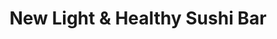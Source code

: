 ---
layout: place
title: "New Light & Healthy Sushi Bar"
permalink: /california/woodland-hills/new-light-healthy-sushi-bar.html
stateAbbr: CA
stateName: California
cityName: Woodland Hills
place_id: ChIJCfNhbUeZwoARqwQEvBOcdlo
photos:
  - name: >-
      places/ChIJCfNhbUeZwoARqwQEvBOcdlo/photos/AeeoHcLa9T0EFIDhdTTI4tabgpjXUkwojE6Pww_vHbw2P5LxXxWFeWDMEHtzrO7Av37QeH8azHaiLWvSMzM3cvevy-VjL2LxAvEjMnQN8YrGXnfGz0Yq5DPSl_p3SbFkkpg-YoI0HAhPiwFoC-tMvNkUtQQlRTIGyPEnKVj6lx9D9q0-gRj-St1GfSqVy2gTReAzusvOZjCJlE3A5HSSp-TAsv-rGG1sCz6ekA8l9o9-i3oRQf7mb75loFGHoMl6y-OMD6h0kJ7ak61xBSi7GQweMhjVuF_JxVTVpbSJ45Dtk-A9MJG86KilZ_EqZc8YKljaH5jX3cTeXM_R6Ufc26LgsOtkwkBJSozh97VYozLu5-3zdAlSro2_8gX6O-p28RuXdGF7uffwELsR4_MevIZSltUBwA89gxZmBC9Nxj-u9ONerHg
    widthPx: 4032
    heightPx: 3024
    authorAttributions:
      - displayName: Ray Paulson
        uri: https://maps.google.com/maps/contrib/115992103037408445655
        photoUri: >-
          https://lh3.googleusercontent.com/a-/ALV-UjXMLdGU_YgAIwNkHY_yMFGy3kQaSRRpJ92xDiHDtacPmyyLuVFAxQ=s100-p-k-no-mo
    flagContentUri: >-
      https://www.google.com/local/imagery/report/?cb_client=maps_api_places.places_api&image_key=!1e10!2sCIHM0ogKEICAgIC886rX-AE&hl=en-US
    googleMapsUri: >-
      https://www.google.com/maps/place//data=!3m4!1e2!3m2!1sCIHM0ogKEICAgIC886rX-AE!2e10!4m2!3m1!1s0x80c299476d61f309:0x5a769c13bc0404ab
  - name: >-
      places/ChIJCfNhbUeZwoARqwQEvBOcdlo/photos/AeeoHcInGGC7uQLi1JeeIROY6lqAi2Rbgypr6dFxFttZ2fH9Rhy4b0F9VVZuP_ykvKpAXMjbvMbLPmFQqsc_I1jmoli0eKCptqlCEI96J1g03f2cZj8uRRq3tHDb6XcX3vIdnKI4bZ38x29fqiqfNwcuETqSExS-B8zLUHvY--40E-S3b05zpPFcLLKHAyKWxbnyYjEDl1LT_8c-CRKOiGD_Djb6AH1xaRHqAARGyXZrp4N3MvCgAK8_jYciLJ15Wbgn7X1BMoYyJptBX-qSMGrPgUCS4QGRcFeLSyyE7x68O06uhxRJDnEHwtG7isps_cF5moboL5nhrOZqRZ2JvMmtWryr27899tLNbbj_AOEdmudQwfKUYSo0OxaWzY_-mDSjWZIIs4yuXF6Ba5eRoiZGvvJegy7D6SedGEWJIthc6ERIYg
    widthPx: 3000
    heightPx: 4000
    authorAttributions:
      - displayName: Valentino Ghirardi
        uri: https://maps.google.com/maps/contrib/110119734087283592198
        photoUri: >-
          https://lh3.googleusercontent.com/a/ACg8ocIjAXJDICJVlPz0i8qIlEci4XgOFo9GeBgWPbJam6QEtVm_yg=s100-p-k-no-mo
    flagContentUri: >-
      https://www.google.com/local/imagery/report/?cb_client=maps_api_places.places_api&image_key=!1e10!2sCIHM0ogKEICAgIC9h9SlXg&hl=en-US
    googleMapsUri: >-
      https://www.google.com/maps/place//data=!3m4!1e2!3m2!1sCIHM0ogKEICAgIC9h9SlXg!2e10!4m2!3m1!1s0x80c299476d61f309:0x5a769c13bc0404ab
  - name: >-
      places/ChIJCfNhbUeZwoARqwQEvBOcdlo/photos/AeeoHcL5nJ3TZub5xxnP4KYk7a6dAX1PiyxXWeVTJdBWDtYKfAACV-3yxPKBVb5wyvAbigZpV2OLfBYBdIPyXNaVb50cnM0zoUC8axGvplV3xnyM_A6mRAWROxTKWerz-NTKa2tPlACSNdmwOAhSlK5LkTjIKmHvrW-6oWtiD74T9JmFhNOdvkoewX1Bs4tS5NU9xWbBEccCmugAOhPHKxa-jXU1jVk7gIrUYUOFsvsyMC2OI5th0qHWbqMSEacug3twzOBHF-p7ZQqU9iP2cJCzc8NnSR29EbQx-t5dnQT28N8eE-GIjfnlWvS_O9-Ye3hvquD3y8l_6sUAQ24eAwZga3t8etxgHoS0YAMy1buBoZAWEasIFgjHpGp14OfpYNx9xD6PGcbdIRW7N0_iDOO3SewO-E9rmV25tnLwqYE7vKoPYpr-
    widthPx: 2268
    heightPx: 4032
    authorAttributions:
      - displayName: Fernando Avalos
        uri: https://maps.google.com/maps/contrib/103573886873933871456
        photoUri: >-
          https://lh3.googleusercontent.com/a-/ALV-UjUaYNLYlwxfVrZABBdgscPq9-SDAxF4KASCWnGQZbaOh_84rYC-=s100-p-k-no-mo
    flagContentUri: >-
      https://www.google.com/local/imagery/report/?cb_client=maps_api_places.places_api&image_key=!1e10!2sCIHM0ogKEICAgICWj8ucuAE&hl=en-US
    googleMapsUri: >-
      https://www.google.com/maps/place//data=!3m4!1e2!3m2!1sCIHM0ogKEICAgICWj8ucuAE!2e10!4m2!3m1!1s0x80c299476d61f309:0x5a769c13bc0404ab
  - name: >-
      places/ChIJCfNhbUeZwoARqwQEvBOcdlo/photos/AeeoHcK3rrWE-rYqqxcm1AEwGA7D6pdL_GjzPyswWb87482Gg0UlnW8KOW4Vi0yVHBMCuNK0Ru8QbUC_5F8fHxtlgKkWE58kwd_PYg_5paB786DMr3JtQQYOBWPdjl9BZJe4LMbvWX1buUYd75K_y0q794BcdhJ0kX77_A19xVW305nyKgpgBa5lyiumr-3pRuRuINQJoIJS6xeCkVJ9NE7ITNHirvIM8iksKLYRjE6dpJRwYxv_xjQPInJPLO7D7UW3eaXqcQ-4sVDvUP8N3vfUmolpjdHV4XXHLhI8-T0V3Fb_q9T8SJvwrfNNqlSDqrDdQVDxc9IWsW_VFScijrGq1P1PEGGFUfinNwzR-IwhimalUDFJAVy9qWySIipaTpy2ZdW0TdjZO9FSJ-oQCWliq2pZOYaNogun1J0WbEKi11qkRIRH
    widthPx: 4000
    heightPx: 1848
    authorAttributions:
      - displayName: Carlos Blanco
        uri: https://maps.google.com/maps/contrib/114151674688892739677
        photoUri: >-
          https://lh3.googleusercontent.com/a-/ALV-UjWDIL2vxqT5nZPbvkDl-mIuV_e5cbKUw1XdyK1wJlrzkcoMj-Y63A=s100-p-k-no-mo
    flagContentUri: >-
      https://www.google.com/local/imagery/report/?cb_client=maps_api_places.places_api&image_key=!1e10!2sCIHM0ogKEICAgIC76O2x6wE&hl=en-US
    googleMapsUri: >-
      https://www.google.com/maps/place//data=!3m4!1e2!3m2!1sCIHM0ogKEICAgIC76O2x6wE!2e10!4m2!3m1!1s0x80c299476d61f309:0x5a769c13bc0404ab
  - name: >-
      places/ChIJCfNhbUeZwoARqwQEvBOcdlo/photos/AeeoHcIHvc-0yNjHHtHlcF9RogFT_05xOZStJsDaA4Z1cEgTBjiQWGEbmSxdh3CK9Gi8Mzz5mdUaYYSTR8w0dAwBb1FcXdezyHsBSupAwpnx8R1TqGHmPHi1pN49x9phn39zpQVm3yWgKh6x3N84gPggagJCtmHLbGWH1pAz7ArEI5CtDXHHF_1bVk5BmakQT2Acykgis7ggDM_OG9dT72Hxy3j7iHnOKZs1wzXsPkriZG-WmCI6Ws7_euKgXg8wDR-a4cjeYmJIl0CrTyEp9WGgNHcPQFCo7A1gSLo_7W56Vzyv2cyKfMSxXhFt5uVk0e27CGN3-Ab_Q_E0GjfeevHpB9V4F_vtjeugRfHoOdtg5twYNtG4Nz0ZWZt94_TuwC4JZSqwHLthIYr9VwZu0mHGiqj2Ft30TO8OSNr2koGdBP4
    widthPx: 3024
    heightPx: 3024
    authorAttributions:
      - displayName: Zoila Valdez
        uri: https://maps.google.com/maps/contrib/106173288959415307974
        photoUri: >-
          https://lh3.googleusercontent.com/a-/ALV-UjVnMw9JrLSAVZhJ28AVLtRJcpTjznBRz1vWEgqrjuj0WKCW3AFz=s100-p-k-no-mo
    flagContentUri: >-
      https://www.google.com/local/imagery/report/?cb_client=maps_api_places.places_api&image_key=!1e10!2sCIHM0ogKEICAgICp06SIRA&hl=en-US
    googleMapsUri: >-
      https://www.google.com/maps/place//data=!3m4!1e2!3m2!1sCIHM0ogKEICAgICp06SIRA!2e10!4m2!3m1!1s0x80c299476d61f309:0x5a769c13bc0404ab
  - name: >-
      places/ChIJCfNhbUeZwoARqwQEvBOcdlo/photos/AeeoHcJLyiYjX3jy28MEiVzJfjUoczEeNLX2Tvk1vyCV8lQlyOoxjh_U7WS8H_lYhriCdQhoEu48ZofngYZE9wNuNdx1NqVnoJAhfhRdGeGmesR8DkDWlVeqgs70YhKMv0VoB10gchjoshiBBZpO-KSxqb_E2OcBb3ajZp40PQ4m6SXNjVMh2Knba5gzOzbMYmOjiijcufTDpoU3dFRQb4g3LpBrWWp3xenkVLAdJRigjjoUaaRF8r0ojGOQZT2g2CmGyEsiqSzRz1Kd3_VVKKtt-tRDI-HtfW0Cl7aSKwNW6ohtFyWSS2vfURH7KTwJqrGkASHDkIUSnBluyxS4emksskLwcmtUiikbWkEqZifEJyf7gQB6BRbokVxJfDaalFLqPFgxSc8B7GQK7rel09RTWKJ007FoQKfsNxQxLopbr-kvxA
    widthPx: 2495
    heightPx: 2181
    authorAttributions:
      - displayName: John Mazur
        uri: https://maps.google.com/maps/contrib/103239316307122280077
        photoUri: >-
          https://lh3.googleusercontent.com/a/ACg8ocJ_WHYQ36k_50ZN1sq8ZTU_UtAtgLL2aTaS0v3DWNMpqPhEMA=s100-p-k-no-mo
    flagContentUri: >-
      https://www.google.com/local/imagery/report/?cb_client=maps_api_places.places_api&image_key=!1e10!2sCIHM0ogKEICAgID97qfyQg&hl=en-US
    googleMapsUri: >-
      https://www.google.com/maps/place//data=!3m4!1e2!3m2!1sCIHM0ogKEICAgID97qfyQg!2e10!4m2!3m1!1s0x80c299476d61f309:0x5a769c13bc0404ab
  - name: >-
      places/ChIJCfNhbUeZwoARqwQEvBOcdlo/photos/AeeoHcKfYpDs59fRwEF8JycwLrLnLil4ZC9GDY8xh9s_DV9WywbUsL32MWTIkdGImmKp7e9FbUthkqRLmqGmRSKKCr_j-FxPORvbz-10zYDuvFH5LArU93lBjVuNC1V7eZUIi4NFbMgVNLsXex1IXFeaihSWG8CqAN2wVfnt3gduTzxAMBBubZAsZhk004h9nPnc50EsCHskaK0Z7PeOi2a6e5u2UAhV2wEFHJcDkEHAHWr2C3-_Jvgd0J07WqD9NNCDdz8SqH71_yyTeQCGEq6whACOmfPcAdzj9R0nBCykSmWuWmHyncxBbju53aaVxMcpoCGlJKO8ZLoUH8vd8lsPVK9379Lwqp0iJrctwK14AhAYfE4CgQ79V4CEZGGDFQEtefSS5YzqZ4Avs3Qu6seam8tL6946RIiw8LAhJicjf9PGuQxi
    widthPx: 3024
    heightPx: 4032
    authorAttributions:
      - displayName: Candice Betty
        uri: https://maps.google.com/maps/contrib/102290589889057136056
        photoUri: >-
          https://lh3.googleusercontent.com/a-/ALV-UjWDMMUR0CBlTmf6LoubBhDPTjKIeSXlTTFHHW7pNLfPu7TeCATuVA=s100-p-k-no-mo
    flagContentUri: >-
      https://www.google.com/local/imagery/report/?cb_client=maps_api_places.places_api&image_key=!1e10!2sCIHM0ogKEICAgICplZ7gzAE&hl=en-US
    googleMapsUri: >-
      https://www.google.com/maps/place//data=!3m4!1e2!3m2!1sCIHM0ogKEICAgICplZ7gzAE!2e10!4m2!3m1!1s0x80c299476d61f309:0x5a769c13bc0404ab
  - name: >-
      places/ChIJCfNhbUeZwoARqwQEvBOcdlo/photos/AeeoHcJ9-DsmxwIiy70BmdXdS9SgbGuCfmvmn2XFQ3dG5ffHJmfDplQEbi3c94f-JnPLWRh_ghAtHpAfBRaPxO61JEdVDhp2XaViU-ZPweoJskqWboBz8XEwUdDjulHFYe6EH_TqNa5jG3Xgw4F1g4kYWZRxo-V7JDoBCENElwWWuQMNh-AZVf5SFE3R6Ea1mj8ka_Kdiy4LQeNTw8ACzFK-GWTZpThxHDI3DhOozrec-RNfcqvNlLtKTrldUfhJdVEyskm9rz9peZ2MbP4XSVa67kSGmOFIJCyY3vxTOjn9S3Hbzd55rJnr9cMf3Vrzfd40oc9KGg7Hdl6WtcMGkhh2XulbFVWSpCJBlFC7RVy7qNfQx_PLdMuI3hMhN_k8j_pgu5Yeg_6aB-TdA2oF-m0LeCp3f-cKQzQyDXkzPclV4za5yDWx
    widthPx: 4800
    heightPx: 3600
    authorAttributions:
      - displayName: Joshua Rosales
        uri: https://maps.google.com/maps/contrib/107832110632465178378
        photoUri: >-
          https://lh3.googleusercontent.com/a/ACg8ocIo3pwKY_Ptp8IC-5EDDz-FNJ-uJgtaANwyYoq_T7rNowaWgg=s100-p-k-no-mo
    flagContentUri: >-
      https://www.google.com/local/imagery/report/?cb_client=maps_api_places.places_api&image_key=!1e10!2sCIHM0ogKEICAgIC7zbzR2QE&hl=en-US
    googleMapsUri: >-
      https://www.google.com/maps/place//data=!3m4!1e2!3m2!1sCIHM0ogKEICAgIC7zbzR2QE!2e10!4m2!3m1!1s0x80c299476d61f309:0x5a769c13bc0404ab
  - name: >-
      places/ChIJCfNhbUeZwoARqwQEvBOcdlo/photos/AeeoHcIdX_xR7FUFHaetZTb-li_TMpCGPuTKpZ5BfN6CY3h5tTBFp_5CDfMMskXdFZygmKXNbwffV6IrA_aUQ0XCQlO2QiT_s1fhKnctcXhdNYdjELWnkxa8fMOf2rtTuyZ6UWUk9XIkZMFamJAV8vm7H3yElWmg-hFl_LjMUqfcUbTVYaFo_eEgIZ8gCn7vyBaIhnUGZQhCC3alWqkRj8WuZd-W6If8klHRnx0L6qzu2hHNPGb5mNHDM7ufXUTfKigJtfhbYAylXU0t05yx00qyf3GUcjMl6Vy8s9LCQ4cl1PJXyiqL-zp22hZY1GOyS3CsJJJBSepfrXnjLrK5Y0ACa9TZZY12KhFjw8z79140ZIQMSoIA9ktFk2OWxuIZSQcu6xvJfoYeR-Pr0en8zwqRyCLrnWids6DbKVa1iZr66zTttt0r
    widthPx: 3024
    heightPx: 4032
    authorAttributions:
      - displayName: Candice Betty
        uri: https://maps.google.com/maps/contrib/102290589889057136056
        photoUri: >-
          https://lh3.googleusercontent.com/a-/ALV-UjWDMMUR0CBlTmf6LoubBhDPTjKIeSXlTTFHHW7pNLfPu7TeCATuVA=s100-p-k-no-mo
    flagContentUri: >-
      https://www.google.com/local/imagery/report/?cb_client=maps_api_places.places_api&image_key=!1e10!2sCIHM0ogKEICAgICple6l1wE&hl=en-US
    googleMapsUri: >-
      https://www.google.com/maps/place//data=!3m4!1e2!3m2!1sCIHM0ogKEICAgICple6l1wE!2e10!4m2!3m1!1s0x80c299476d61f309:0x5a769c13bc0404ab
  - name: >-
      places/ChIJCfNhbUeZwoARqwQEvBOcdlo/photos/AeeoHcLU4VilLYJB9_IHiSol4fiMIZf1CfAFSkV5Z-xjKW1dCop5okIGc7u2jwaqrttfC5Ksy_NEFQpS0hPAiRdMkjAkg9O7l6oClH3qCTt3OLScN6uwMz_6JU3vBKPBDBK4aRJju3Zyi3idcP2vbbhWvQtdkzNcj9bvNzH0VXdzUzUJigHnwGs_aIqLpoolq_nl7B6gW3hSutZK2eYcjeI3J8QYEtkmQtczyi3kTLLznd34m4a201Xfd_Q52yXBimoW0_WUnL-kyldOlTwuE5Pj6IO0c_f_Vbizd3tSHca2BdQl9bxX52IJhN1NjKXDSYclHXEOaVOjacpYgWoOkpupNg61A9w7Lh4Kbj-r10XZQLLSSWPDqazHKykfL4VVzj8qmykDUmcVaUm3RlFVp_jocjsOxmVMZFk5nCOSwFtlFPxm9w
    widthPx: 4000
    heightPx: 3000
    authorAttributions:
      - displayName: Matt Stanman
        uri: https://maps.google.com/maps/contrib/105287833507747977092
        photoUri: >-
          https://lh3.googleusercontent.com/a-/ALV-UjVFLXyc6hBi7xgeNrIrJjHpiKYScTVHxgBocnDa7vKEqDIu_jqe1A=s100-p-k-no-mo
    flagContentUri: >-
      https://www.google.com/local/imagery/report/?cb_client=maps_api_places.places_api&image_key=!1e10!2sCIHM0ogKEICAgIDuip2cWg&hl=en-US
    googleMapsUri: >-
      https://www.google.com/maps/place//data=!3m4!1e2!3m2!1sCIHM0ogKEICAgIDuip2cWg!2e10!4m2!3m1!1s0x80c299476d61f309:0x5a769c13bc0404ab
address: 19817 Ventura Blvd, Woodland Hills, CA 91364, USA
street: 19817 Ventura Blvd
city: Woodland Hills
state: CA
zip: '91364'
country: USA
neighborhood: Woodland Hills
latitude: '34.172718'
longitude: '-118.564599'
accessibility_options:
  wheelchairAccessibleParking: true
  wheelchairAccessibleEntrance: true
  wheelchairAccessibleRestroom: true
  wheelchairAccessibleSeating: true
business_status: OPERATIONAL
name: New Light & Healthy Sushi Bar
google_maps_links:
  directionsUri: >-
    https://www.google.com/maps/dir//''/data=!4m7!4m6!1m1!4e2!1m2!1m1!1s0x80c299476d61f309:0x5a769c13bc0404ab!3e0
  placeUri: https://maps.google.com/?cid=6518569119238063275
  writeAReviewUri: >-
    https://www.google.com/maps/place//data=!4m3!3m2!1s0x80c299476d61f309:0x5a769c13bc0404ab!12e1
  reviewsUri: >-
    https://www.google.com/maps/place//data=!4m4!3m3!1s0x80c299476d61f309:0x5a769c13bc0404ab!9m1!1b1
  photosUri: >-
    https://www.google.com/maps/place//data=!4m3!3m2!1s0x80c299476d61f309:0x5a769c13bc0404ab!10e5
primary_type: Sushi Restaurant
opening_hours:
  regular: null
  current: null
secondary_opening_hours:
  regular:
    weekdayDescriptions: null
    type: null
  current:
    weekdayDescriptions: null
    type: null
phone: null
price_level: null
price_range: null
rating: null
rating_count: 0
website: null
description: null
reviews: null
parking_options: null
payment_options: null
allow_dogs: null
curbside_pickup: null
delivery: null
dine_in: null
good_for_children: null
good_for_groups: null
good_for_sports: null
live_music: null
menu_for_children: null
outdoor_seating: null
reservable: null
restroom: null
serves_beer: null
serves_breakfast: null
serves_brunch: null
serves_cocktails: null
serves_coffee: null
serves_dinner: null
serves_dessert: null
serves_lunch: null
serves_vegetarian_food: null
serves_wine: null
takeout: null
slug: New-Light-and-Healthy-Sushi-Bar

---